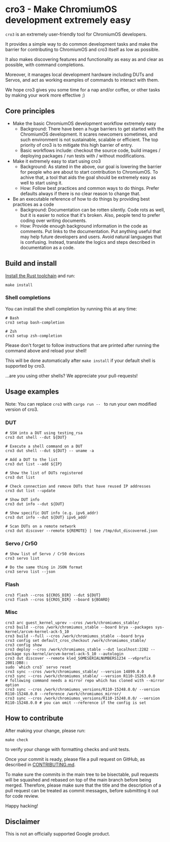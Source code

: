 # cro3 - Make ChromiumOS development extremely easy

`cro3` is an extremely user-friendly tool for ChromiumOS developers.

It provides a simple way to do common development tasks and make the barrier for contributing to ChromiumOS and cro3 itself as low as possible.

It also makes discovering features and functionality as easy as and clear as possible, with command completions.

Moreover, it manages local development hardware including DUTs and Servos, and act as working examples of commands to interact with them.

We hope cro3 gives you some time for a nap and/or coffee, or other tasks by making your work more effective ;)

## Core principles

- Make the basic ChromiumOS development workflow extremely easy
  - Background: There have been a huge barriers to get started with the ChromiumOS development. It scares newcomers sometimes, and such environment is not sustainable, scalable or efficient. The top priority of cro3 is to mitigate this high barrier of entry.
  - Basic workflows include: checkout the source code, build images / deploying packages / run tests with / without modifications.
- Make it extremely easy to start using cro3
  - Background: As stated in the above, our goal is lowering the barrier for people who are about to start contribution to ChromiumOS. To achive that, a tool that aids the goal should be extremely easy as well to start using it.
  - How: Follow best practices and common ways to do things. Prefer defaults always if there is no clear reason to change that.
- Be an executable reference of how to do things by providing best practices as a code
  - Background: Documentation can be rotten silently. Code rots as well, but it is easier to notice that it's broken. Also, people tend to prefer coding over writing documents.
  - How: Provide enough background information in the code as comments. Put links to the documentation. Put anything useful that may help future developers and users. Avoid natural languages that is confusing. Instead, translate the logics and steps described in documentation as a code.

## Build and install

[Install the Rust toolchain](https://rustup.rs/) and run:

```
make install
```

### Shell completions

You can install the shell completion by running this at any time:
```
# Bash
cro3 setup bash-completion

# Zsh
cro3 setup zsh-completion
```

Please don't forget to follow instructions that are printed after running the command above and reload your shell!

This will be done automatically after `make install` if your default shell is supported by cro3.

...are you using other shells? We appreciate your pull-requests!

## Usage examples

Note: You can replace `cro3` with `cargo run -- ` to run your own modified version of cro3.

### DUT
```
# SSH into a DUT using testing_rsa
cro3 dut shell --dut ${DUT}

# Execute a shell command on a DUT
cro3 dut shell --dut ${DUT} -- uname -a

# Add a DUT to the list
cro3 dut list --add ${IP}

# Show the list of DUTs registered
cro3 dut list

# Check connection and remove DUTs that have reused IP addresses
cro3 dut list --update

# Show DUT info
cro3 dut info --dut ${DUT}

# Show specific DUT info (e.g. ipv6_addr)
cro3 dut info --dut ${DUT} ipv6_addr

# Scan DUTs on a remote network
cro3 dut discover --remote ${REMOTE} | tee /tmp/dut_discovered.json
```

### Servo / Cr50

```
# Show list of Servo / Cr50 devices
cro3 servo list

# Do the same thing in JSON format
cro3 servo list --json
```

### Flash

```
cro3 flash --cros ${CROS_DIR} --dut ${DUT}
cro3 flash --cros ${CROS_DIR} --board ${BOARD}
```

### Misc

```
cro3 arc guest_kernel_uprev --cros /work/chromiumos_stable/
cro3 build --cros /work/chromiumos_stable --board brya --packages sys-kernel/arcvm-kernel-ack-5_10
cro3 build --full --cros /work/chromiumos_stable --board brya
cro3 config set default_cros_checkout /work/chromiumos_stable/
cro3 config show
cro3 deploy --cros /work/chromiumos_stable --dut localhost:2282 --package sys-kernel/arcvm-kernel-ack-5_10 --autologin
cro3 dut discover --remote kled_SOMESERIALNUMBERS1234 --v6prefix 2001:DB8::
sudo `which cro3` servo reset
cro3 sync --cros /work/chromiumos_stable/ --version 14899.0.0
cro3 sync --cros /work/chromiumos_stable/ --version R110-15263.0.0
# following command needs a mirror repo which has cloned with --mirror option
cro3 sync --cros /work/chromiumos_versions/R110-15248.0.0/ --version R110-15248.0.0 --reference /work/chromiumos_mirror/
cro3 sync --cros /work/chromiumos_versions/R110-15248.0.0/ --version R110-15248.0.0 # you can omit --reference if the config is set
```

## How to contribute
After making your change, please run:
```
make check
```
to verify your change with formatting checks and unit tests.

Once your commit is ready, please file a pull request on GitHub, as described in [CONTRIBUTING.md](./CONTRIBUTING.md).

To make sure the commits in the main tree to be bisectable, pull requests will be squashed and rebased on top of the main branch before being merged. Therefore, please make sure that the title and the description of a pull request can be treated as commit messages, before submitting it out for code review.

Happy hacking!

## Disclaimer
This is not an officially supported Google product.
